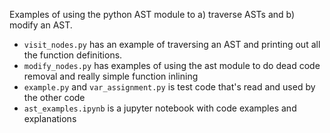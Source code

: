 Examples of using the python AST module to a) traverse ASTs
and b) modify an AST.  
* `visit_nodes.py` has an example of
traversing an AST and printing out all the function definitions.
* `modify_nodes.py` has examples of using the ast module to do dead
code removal and really simple function inlining
* `example.py` and `var_assignment.py` is test code that's read and used by the other code
* `ast_examples.ipynb` is a jupyter notebook with code examples and explanations 
